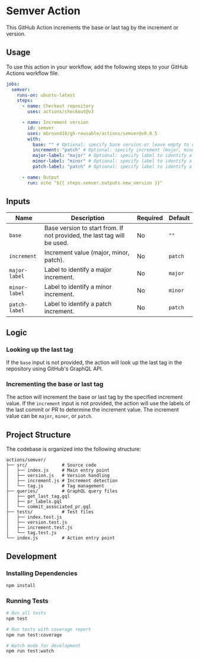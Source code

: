 # Semver Action

This GitHub Action increments the base or last tag by the increment or version.

## Usage

To use this action in your workflow, add the following steps to your GitHub Actions workflow file.

```yaml
jobs:
  semver:
    runs-on: ubuntu-latest
    steps:
      - name: Checkout repository
        uses: actions/checkout@v3

      - name: Increment version
        id: semver
        uses: mbround18/gh-reusable/actions/semver@v0.0.5
        with:
          base: "" # Optional: specify base version or leave empty to use the last tag
          increment: "patch" # Optional: specify increment (major, minor, patch)
          major-label: "major" # Optional: specify label to identify a major increment
          minor-label: "minor" # Optional: specify label to identify a minor increment
          patch-label: "patch" # Optional: specify label to identify a patch increment

      - name: Output
        run: echo "${{ steps.semver.outputs.new_version }}"
```

## Inputs

| Name          | Description                                                             | Required | Default |
| ------------- | ----------------------------------------------------------------------- | -------- | ------- |
| `base`        | Base version to start from. If not provided, the last tag will be used. | No       | `""`    |
| `increment`   | Increment value (major, minor, patch).                                  | No       | `patch` |
| `major-label` | Label to identify a major increment.                                    | No       | `major` |
| `minor-label` | Label to identify a minor increment.                                    | No       | `minor` |
| `patch-label` | Label to identify a patch increment.                                    | No       | `patch` |

## Logic

### Looking up the last tag

If the `base` input is not provided, the action will look up the last tag in the repository using GitHub's GraphQL API.

### Incrementing the base or last tag

The action will increment the base or last tag by the specified increment value. If the `increment` input is not provided, the action will use the labels of the last commit or PR to determine the increment value. The increment value can be `major`, `minor`, or `patch`.

## Project Structure

The codebase is organized into the following structure:

```
actions/semver/
├── src/             # Source code
│   ├── index.js     # Main entry point
│   ├── version.js   # Version handling
│   ├── increment.js # Increment detection
│   └── tag.js       # Tag management
├── queries/         # GraphQL query files
│   ├── get_last_tag.gql
│   ├── pr_labels.gql
│   └── commit_associated_pr.gql
├── tests/           # Test files
│   ├── index.test.js
│   ├── version.test.js
│   ├── increment.test.js
│   └── tag.test.js
└── index.js         # Action entry point
```

## Development

### Installing Dependencies

```bash
npm install
```

### Running Tests

```bash
# Run all tests
npm test

# Run tests with coverage report
npm run test:coverage

# Watch mode for development
npm run test:watch
```
